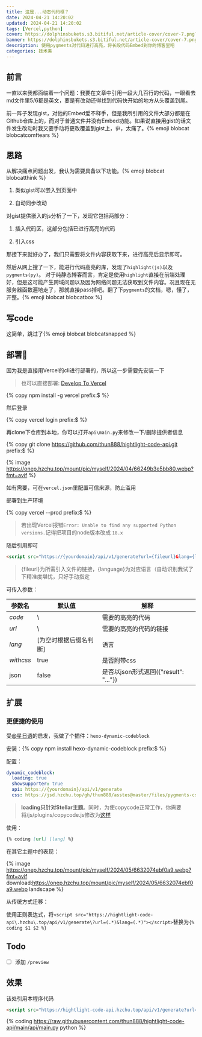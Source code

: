 ```yaml
---
title: 这是...动态代码框？
date: 2024-04-21 14:20:02
updated: 2024-04-21 14:20:02
tags: [Vercel,python]
cover: https://dolphinsbukets.s3.bitiful.net/article-cover/cover-7.png?fmt=avif
banner: https://dolphinsbukets.s3.bitiful.net/article-cover/cover-7.png?fmt=avif&q=50
description: 使用pygments对代码进行高亮，将长段代码Embed到你的博客里吧
categories: 技术类
---
```


## 前言
一直以来我都面临着一个问题：我要在文章中引用一段大几百行的代码，一眼看去md文件里5/6都是英文，要是有改动还得找到代码快开始的地方从头覆盖到尾。

前一阵子发现gist，对他的Embed爱不释手，但是我所引用的文件大部分都是在Github仓库上的，而对于普通文件并没有Embed功能。如果说直接用gist的话文件发生改动时我又要手动将更改覆盖到gist上，屮，太痛了。{% emoji blobcat blobcatcomftears %}

## 思路

从解决痛点问题出发，我认为需要具备以下功能。{% emoji blobcat blobcatthink %}

1. 类似gist可以嵌入到页面中

2. 自动同步改动

对gist提供嵌入的js分析了一下，发现它包括两部分：

1. 插入代码区，这部分包括已进行高亮的代码

2. 引入css

那接下来就好办了，我们只需要将文件内容获取下来，进行高亮后显示即可。

然后从网上搜了一下，能进行代码高亮的库，发现了`highlight(js)`以及`pygments(py)`。 对于纯静态博客而言，肯定是使用`highlight`直接在前端处理好，但是这可能产生跨域问题以及因为网络问题无法获取到文件内容。况且现在无服务器函数遍地走了，那就直接pass掉吧。翻了下`pygments`的文档，嗯，懂了，开整。{% emoji blobcat blobcatbox %}

## 写code

这简单，跳过了{% emoji blobcat blobcatsnapped %}

## 部署🎇

因为我是直接用Vercel的cli进行部署的，所以这一步需要先安装一下

> 也可以直接部署: [Develop To Vercel](https://vercel.com/import/project?template=https://github.com/thun888/hightlight-code-api)

{% copy npm install -g vercel prefix:$ %}

然后登录

{% copy vercel login prefix:$ %}

再clone下仓库到本地，你可以打开`api\main.py`来修改一下/删除提供者信息

{% copy git clone https://github.com/thun888/hightlight-code-api.git prefix:$ %}

{% image https://onep.hzchu.top/mount/pic/myself/2024/04/66249b3e5bb80.webp?fmt=avif %}

如有需要，可在`vercel.json`里配置可信来源，防止滥用

部署到生产环境

{% copy vercel --prod prefix:$ %}

> 若出现Vercel报错`Error: Unable to find any supported Python versions.`记得把项目的node版本改成 `18.x`

随后引用即可

```html
<script src="https://{yourdomain}/api/v1/generate?url={fileurl}&lang={language}"></script>
```

> {fileurl}为所需引入文件的链接，{language}为对应语言（自动识别我试了下精准度堪忧，只好手动指定

可传入参数：

| 参数名    | 默认值                 | 解释                                  |
| --------- | ---------------------- | ------------------------------------- |
| *code*    | \                      | 需要的高亮的代码                      |
| *url*     | \                      | 需要的高亮的代码的链接                |
| *lang*    | [为空时根据后缀名判断] | 语言                                  |
| *withcss* | true                   | 是否附带css                           |
| json      | false                  | 是否以json形式返回({"result": "..."}) |

## 扩展

### 更便捷的使用

受[@星日语](https://weekdaycare.cn/)的启发，我做了个插件：`hexo-dynamic-codeblock`

安装：{% copy npm install hexo-dynamic-codeblock prefix:$ %}

配置：

```yaml _config.yml
dynamic_codeblock:
  loading: true
  showsupporter: true
  api: https://{yourdomain}/api/v1/generate
  css: https://jsd.hzchu.top/gh/thun888/asstes@master/files/pygments-css/default.css
```

> **loading只针对Stellar主题**。同时，为使copycode正常工作，你需要将/js/plugins/copycode.js修改为[这样](/js/plugins/copycode.js)

使用：

```markdown
{% coding [url] [lang] %}
```

在其它主题中的表现：

{% image https://onep.hzchu.top/mount/pic/myself/2024/05/6632074ebf0a9.webp?fmt=avif download:https://onep.hzchu.top/mount/pic/myself/2024/05/6632074ebf0a9.webp landscape %}

从传统方式迁移：

​	使用正则表达式，将`<script src="https://hightlight-code-api\.hzchu\.top/api/v1/generate\?url=(.*)&lang=(.*)"></script>`替换为`{% coding $1 $2 %}`

## Todo

- [ ] 添加 `/preview`

## 效果

该处引用本程序代码

```html
<script src="https://hightlight-code-api.hzchu.top/api/v1/generate?url=https://raw.githubusercontent.com/thun888/hightlight-code-api/main/api/main.py&lang=python"></script>
```

{% coding https://raw.githubusercontent.com/thun888/hightlight-code-api/main/api/main.py python %}
